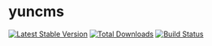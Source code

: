 # yuncms
[![Latest Stable Version](https://poser.pugx.org/yuncms/yuncms/v/stable.png)](https://packagist.org/packages/yuncms/yuncms)
[![Total Downloads](https://poser.pugx.org/yuncms/yuncms/downloads.png)](https://packagist.org/packages/yuncms/yuncms)
[![Build Status](https://travis-ci.org/yuncms/yuncms.svg?branch=master)](https://travis-ci.org/yuncms/yuncms)
